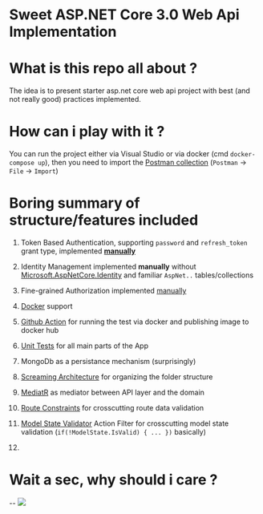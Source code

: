 # Sweet ASP.NET Core 3.0 Web Api Implementation

# What is this repo all about ?

   The idea is to present starter asp.net core web api project with best (and not really good) practices implemented.

# How can i play with it ?

   You can run the project either via Visual Studio or via docker (cmd `docker-compose up`), then you need to import the [Postman collection](https://github.com/tchelidze/Locker.Api/blob/master/docs/Locker.Api.postman_collection.json) (`Postman` -> `File` -> `Import`)


# Boring summary of structure/features included

1. Token Based Authentication, supporting `password` and `refresh_token` grant type, implemented [**manually**](https://github.com/tchelidze/Locker.Api/blob/master/src/Locker.Api/Features/Auth/AuthController.cs) 
2. Identity Management implemented **manually** without [Microsoft.AspNetCore.Identity](https://www.nuget.org/packages/Microsoft.AspNetCore.Identity/) and familiar `AspNet..` tables/collections
3. Fine-grained Authorization implemented [manually](https://github.com/tchelidze/Locker.Api/blob/master/src/Locker.Api/Web/Filters/CrudApiFilterAttribute.cs)
4. [Docker](https://github.com/tchelidze/Locker.Api/blob/master/Dockerfile) support
5. [Github Action](https://github.com/tchelidze/Locker.Api/tree/master/.github/workflows) for running the test via docker and publishing image to docker hub
6. [Unit Tests](https://github.com/tchelidze/Locker.Api/tree/master/test/Locker.UnitTests) for all main parts of the App 
7. MongoDb as a persistance mechanism (surprisingly)
8. [Screaming Architecture](https://blog.cleancoder.com/uncle-bob/2011/09/30/Screaming-Architecture.html) for organizing the folder structure
9. [MediatR](https://github.com/jbogard/MediatR) as mediator between API layer and the domain
10. [Route Constraints](https://github.com/tchelidze/Locker.Api/blob/master/src/Locker.Api/Web/RouteConstraints/ObjectIdRouteConstraint.cs) for crosscutting route data validation
11. [Model State Validator](https://github.com/tchelidze/Locker.Api/blob/master/src/Locker.Api/Web/Filters/ValidateModelStateFilterAttribute.cs) Action Filter for crosscutting model state validation (`if(!ModelState.IsValid) { ... })` basically)



11. 

# Wait a sec, why should i care ?

--  ![](https://ljdchost.com/038/Q0QD9Jj.gif)
